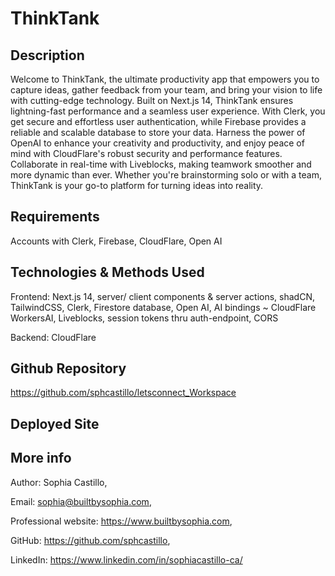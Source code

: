 # ThinkTank

## Description

Welcome to ThinkTank, the ultimate productivity app that empowers you to capture ideas, gather feedback from your team, and bring your vision to life with cutting-edge technology. Built on Next.js 14, ThinkTank ensures lightning-fast performance and a seamless user experience. With Clerk, you get secure and effortless user authentication, while Firebase provides a reliable and scalable database to store your data. Harness the power of OpenAI to enhance your creativity and productivity, and enjoy peace of mind with CloudFlare's robust security and performance features. Collaborate in real-time with Liveblocks, making teamwork smoother and more dynamic than ever. Whether you're brainstorming solo or with a team, ThinkTank is your go-to platform for turning ideas into reality.

## Requirements

Accounts with Clerk, Firebase, CloudFlare, Open AI

## Technologies & Methods Used

Frontend: Next.js 14, server/ client components & server actions, shadCN, TailwindCSS, Clerk, Firestore database, Open AI, AI bindings ~ CloudFlare WorkersAI, Liveblocks, session tokens thru auth-endpoint, CORS  

Backend: CloudFlare

## Github Repository

https://github.com/sphcastillo/letsconnect_Workspace

## Deployed Site

## More info

Author: Sophia Castillo,

Email: sophia@builtbysophia.com,

Professional website: https://www.builtbysophia.com,

GitHub: https://github.com/sphcastillo,

LinkedIn: https://www.linkedin.com/in/sophiacastillo-ca/